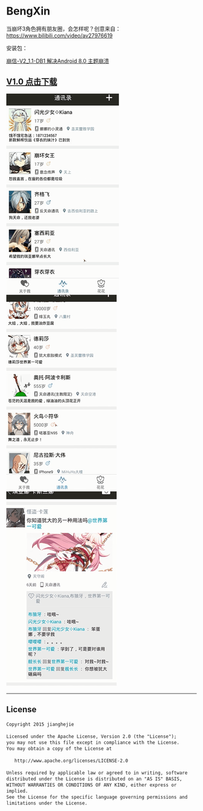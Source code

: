 # BengXin
当崩坏3角色拥有朋友圈，会怎样呢？创意来自：https://www.bilibili.com/video/av27976619

安装包：

[崩信-V2_1.1-DB1 解决Android 8.0 主题崩溃](https://github.com/KosmoSakura/BengXin/blob/master/show/崩信-V1_1.0-DB1.apk) 

[V1.0 点击下载](https://github.com/KosmoSakura/BengXin/blob/master/show/崩信-V2_1.1-DB1.apk) 
 　　
---

![HOME](https://github.com/KosmoSakura/BengXin/blob/master/show/1.gif)
![HOME](https://github.com/KosmoSakura/BengXin/blob/master/show/2.gif)
![HOME](https://github.com/KosmoSakura/BengXin/blob/master/show/3.gif)


-------
License
-------

    Copyright 2015 jianghejie

    Licensed under the Apache License, Version 2.0 (the "License");
    you may not use this file except in compliance with the License.
    You may obtain a copy of the License at

       http://www.apache.org/licenses/LICENSE-2.0

    Unless required by applicable law or agreed to in writing, software
    distributed under the License is distributed on an "AS IS" BASIS,
    WITHOUT WARRANTIES OR CONDITIONS OF ANY KIND, either express or implied.
    See the License for the specific language governing permissions and
    limitations under the License.